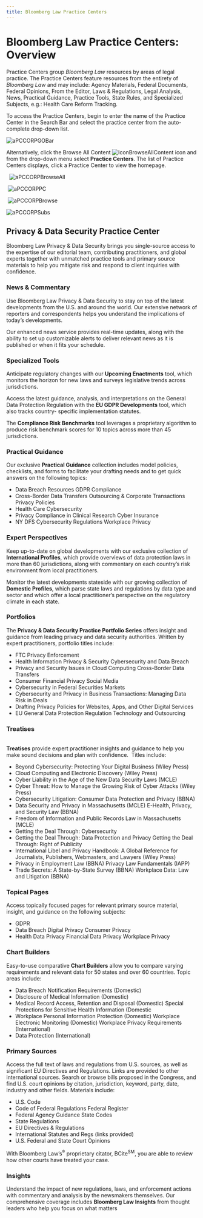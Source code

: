 ```yaml
---
title: Bloomberg Law Practice Centers
---
```

# Bloomberg Law Practice Centers: Overview

Practice Centers group _Bloomberg Law_ resources by areas of legal
practice. The Practice Centers feature resources from the entirety of
_Bloomberg Law_ and may include: Agency Materials, Federal Documents,
Federal Opinions, From the Editor, Laws & Regulations, Legal Analysis,
News, Practical Guidance, Practice Tools, State Rules, and Specialized
Subjects, e.g.: Health Care Reform Tracking.

To access the Practice Centers, begin to enter the name of the Practice
Center in the Search Bar and select the practice center from the
auto-complete drop-down
list.

![aPCCORPGOBar](/images/blpc_aPC_CORP_GO_Bar.png "aPCCORPGOBar")

Alternatively, click the Browse All
Content ![IconBrowseAllContent](/images/icon_browse-all-content.jpg "IconBrowseAllContent") icon and from the drop-down menu
select **Practice Centers**. The list of Practice Centers displays,
click a Practice Center to view the
homepage. 

  ![aPCCORPBrowseAll](/images/blpc_aPC_CORP_Browse_All.png "aPCCORPBrowseAll")

 ![aPCCORPPC](/images/blpc_aPC_CORP_PC.png "aPCCORPPC")

 ![aPCCORPBrowse](/images/blpc_aPC_CORP_Browse.png "aPCCORPBrowse")

![aPCCORPSubs](/images/blpc_aPC_CORP_Subs.png "aPCCORPSubs")

## Privacy & Data Security Practice Center

Bloomberg Law Privacy & Data Security brings you single-source access to
the expertise of our editorial team, contributing practitioners, and
global experts together with unmatched practice tools and primary source
materials to help you mitigate risk and respond to client inquiries with
confidence.

### News & Commentary

Use Bloomberg Law Privacy & Data Security to stay on top of the latest
developments from the U.S. and around the world. Our extensive network
of reporters and correspondents helps you understand the implications of
today’s developments.

Our enhanced news service provides real-time updates, along with the
ability to set up customizable alerts to deliver relevant news as it is
published or when it fits your schedule.

### Specialized Tools

Anticipate regulatory changes with our **Upcoming Enactments** tool,
which monitors the horizon for new laws and surveys legislative trends
across jurisdictions.

Access the latest guidance, analysis, and interpretations on the General
Data Protection Regulation with the **EU GDPR Developments** tool, which
also tracks country- specific implementation statutes.

The **Compliance Risk Benchmarks** tool leverages a proprietary
algorithm to produce risk benchmark scores for 10 topics across more
than 45 jurisdictions.

### Practical Guidance

Our exclusive **Practical Guidance** collection includes model policies,
checklists, and forms to facilitate your drafting needs and to get quick
answers on the following topics:  

* Data Breach Resources GDPR Compliance
* Cross-Border Data Transfers Outsourcing & Corporate Transactions
  Privacy Policies
* Health Care Cybersecurity
* Privacy Compliance in Clinical Research Cyber Insurance
* NY DFS Cybersecurity Regulations Workplace Privacy

### Expert Perspectives

Keep up-to-date on global developments with our exclusive collection of
**International Profiles**, which provide overviews of data protection
laws in more than 60 jurisdictions, along with commentary on each
country’s risk environment from local practitioners.

Monitor the latest developments stateside with our growing collection of
**Domestic Profiles**, which parse state laws and regulations by data
type and sector and which offer a local practitioner’s perspective on
the regulatory climate in each state.

### Portfolios

The **Privacy & Data Security Practice Portfolio Series** offers insight
and guidance from leading privacy and data security authorities. Written
by expert practitioners, portfolio titles include:  

* FTC Privacy Enforcement
* Health Information Privacy & Security Cybersecurity and Data Breach
* Privacy and Security Issues in Cloud Computing Cross-Border Data
  Transfers
* Consumer Financial Privacy Social Media
* Cybersecurity in Federal Securities Markets
* Cybersecurity and Privacy in Business Transactions: Managing Data
  Risk in Deals
* Drafting Privacy Policies for Websites, Apps, and Other Digital
  Services
* EU General Data Protection Regulation Technology and Outsourcing

### Treatises

\
**Treatises** provide expert practitioner insights and guidance to help
you make sound decisions and plan with confidence.  Titles include:  

* Beyond Cybersecurity: Protecting Your Digital Business (Wiley Press)
* Cloud Computing and Electronic Discovery (Wiley Press)
* Cyber Liability in the Age of the New Data Security Laws (MCLE)
* Cyber Threat: How to Manage the Growing Risk of Cyber Attacks (Wiley
  Press)
* Cybersecurity Litigation: Consumer Data Protection and Privacy
  (BBNA)
* Data Security and Privacy in Massachusetts (MCLE) E-Health, Privacy,
  and Security Law (BBNA)
* Freedom of Information and Public Records Law in Massachusetts
  (MCLE)
* Getting the Deal Through: Cybersecurity
* Getting the Deal Through: Data Protection and Privacy Getting the
  Deal Through: Right of Publicity
* International Libel and Privacy Handbook: A Global Reference for
  Journalists, Publishers, Webmasters, and Lawyers (Wiley Press)
* Privacy in Employment Law (BBNA) Privacy Law Fundamentals (IAPP)
* Trade Secrets: A State-by-State Survey (BBNA) Workplace Data: Law
  and Litigation (BBNA)

### Topical Pages

Access topically focused pages for relevant primary source material,
insight, and guidance on the following subjects:  

* GDPR
* Data Breach Digital Privacy Consumer Privacy
* Health Data Privacy Financial Data Privacy Workplace Privacy

### Chart Builders

Easy-to-use comparative **Chart Builders** allow you to compare varying
requirements and relevant data for 50 states and over 60 countries.
Topic areas include:  

* Data Breach Notification Requirements (Domestic)
* Disclosure of Medical Information (Domestic)
* Medical Record Access, Retention and Disposal (Domestic) Special
  Protections for Sensitive Health Information (Domestic
* Workplace Personal Information Protection (Domestic) Workplace
  Electronic Monitoring (Domestic) Workplace Privacy Requirements
  (International)
* Data Protection (International)

### Primary Sources

Access the full text of laws and regulations from U.S. sources, as well
as significant EU Directives and Regulations. Links are provided to
other international sources. Search or browse bills proposed in the
Congress, and find U.S. court opinions by citation, jurisdiction,
keyword, party, date, industry and other fields. Materials include:  

* U.S. Code
* Code of Federal Regulations Federal Register
* Federal Agency Guidance State Codes
* State Regulations
* EU Directives & Regulations
* International Statutes and Regs (links provided)
* U.S. Federal and State Court Opinions

With Bloomberg Law’s<sup>®</sup> proprietary citator,
BCite<sup>SM</sup>, you are able to review how other courts have treated
your case.

### Insights

Understand the impact of new regulations, laws, and enforcement actions
with commentary and analysis by the newsmakers themselves. Our
comprehensive coverage includes **Bloomberg Law Insights** from thought
leaders who help you focus on what matters
